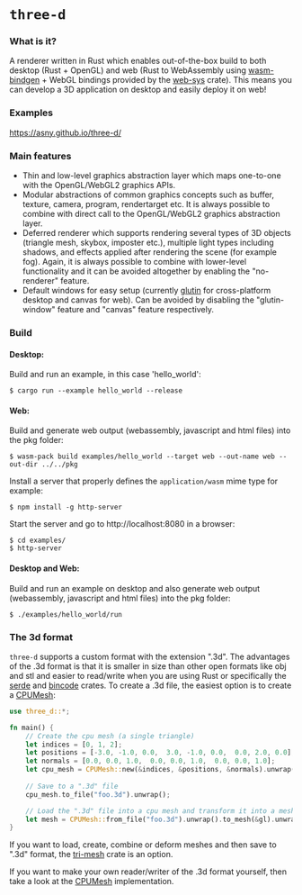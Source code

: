 # `three-d`

### What is it?

A renderer written in Rust which enables out-of-the-box build to both desktop (Rust + OpenGL) and web 
(Rust to WebAssembly using [wasm-bindgen](https://rustwasm.github.io/wasm-bindgen/) + WebGL bindings provided by the [web-sys](https://rustwasm.github.io/wasm-bindgen/api/web_sys/) crate).
This means you can develop a 3D application on desktop and easily deploy it on web!

### Examples

https://asny.github.io/three-d/

### Main features

- Thin and low-level graphics abstraction layer which maps one-to-one with the OpenGL/WebGL2 graphics APIs.
- Modular abstractions of common graphics concepts such as buffer, texture, camera, program, rendertarget etc. 
It is always possible to combine with direct call to the OpenGL/WebGL2 graphics abstraction layer.
- Deferred renderer which supports rendering several types of 3D objects (triangle mesh, skybox, imposter etc.), 
multiple light types including shadows, and effects applied after rendering the scene (for example fog). 
Again, it is always possible to combine with lower-level functionality and it can be avoided altogether by enabling the "no-renderer" feature.
- Default windows for easy setup (currently [glutin](https://crates.io/crates/glutin) for cross-platform desktop and canvas for web). 
Can be avoided by disabling the "glutin-window" feature and "canvas" feature respectively.

### Build

#### Desktop: 
Build and run an example, in this case 'hello_world':
```console
$ cargo run --example hello_world --release
``` 
#### Web: 
Build and generate web output (webassembly, javascript and html files) into the pkg folder:
```console
$ wasm-pack build examples/hello_world --target web --out-name web --out-dir ../../pkg
``` 
Install a server that properly defines the `application/wasm` mime type for example:
```console
$ npm install -g http-server
``` 
Start the server and go to http://localhost:8080 in a browser:
```console
$ cd examples/
$ http-server
``` 

#### Desktop and Web: 
Build and run an example on desktop and also generate web output (webassembly, javascript and html files) into the pkg folder:
```console
$ ./examples/hello_world/run 
``` 

### The 3d format

`three-d` supports a custom format with the extension ".3d". 
The advantages of the .3d format is that it is smaller in size than other open formats like obj and stl 
and easier to read/write when you are using Rust or specifically the [serde](https://github.com/serde-rs/serde) and [bincode](https://github.com/servo/bincode) crates. 
To create a .3d file, the easiest option is to create a [CPUMesh](https://github.com/asny/three-d/blob/master/src/objects/cpu_mesh.rs):

```rust
use three_d::*;

fn main() {
    // Create the cpu mesh (a single triangle)
    let indices = [0, 1, 2];
    let positions = [-3.0, -1.0, 0.0,  3.0, -1.0, 0.0,  0.0, 2.0, 0.0];
    let normals = [0.0, 0.0, 1.0,  0.0, 0.0, 1.0,  0.0, 0.0, 1.0];
    let cpu_mesh = CPUMesh::new(&indices, &positions, &normals).unwrap();
    
    // Save to a ".3d" file
    cpu_mesh.to_file("foo.3d").unwrap();

    // Load the ".3d" file into a cpu mesh and transform it into a mesh on the gpu that can be rendered
    let mesh = CPUMesh::from_file("foo.3d").unwrap().to_mesh(&gl).unwrap();
}
```

If you want to load, create, combine or deform meshes and then save to ".3d" format, the [tri-mesh](https://github.com/asny/tri-mesh) crate is an option.

If you want to make your own reader/writer of the .3d format yourself, then take a look at the [CPUMesh](https://github.com/asny/three-d/blob/master/src/objects/cpu_mesh.rs) implementation.
